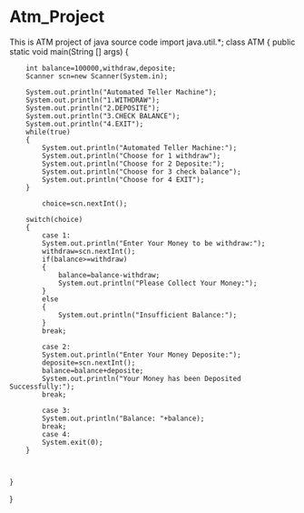 # Atm_Project
This is  ATM  project of java source code 
import java.util.*;
class ATM
{
	public static void main(String [] args)
	{
        
		int balance=100000,withdraw,deposite;
		Scanner scn=new Scanner(System.in);
		
		System.out.println("Automated Teller Machine");
		System.out.println("1.WITHDRAW");
		System.out.println("2.DEPOSITE");
		System.out.println("3.CHECK BALANCE");
		System.out.println("4.EXIT");
		while(true)
		{
			System.out.println("Automated Teller Machine:");
			System.out.println("Choose for 1 withdraw");
			System.out.println("Choose for 2 Deposite:");
			System.out.println("Choose for 3 check balance");
			System.out.println("Choose for 4 EXIT");
		}
		
	        choice=scn.nextInt();
		
		switch(choice)
		{
			case 1:
			System.out.println("Enter Your Money to be withdraw:");
			withdraw=scn.nextInt();
			if(balance>=withdraw)
			{    
		        balance=balance-withdraw;
				System.out.println("Please Collect Your Money:");
			}
			else
			{
				System.out.println("Insufficient Balance:");
			}
			break;
			
			case 2:
			System.out.println("Enter Your Money Deposite:");
			deposite=scn.nextInt();
			balance=balance+deposite;
			System.out.println("Your Money has been Deposited Successfully:");
			break;
			
			case 3:
			System.out.println("Balance: "+balance);
			break;
			case 4:
			System.exit(0);
		}

		
		
	}
}
